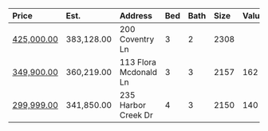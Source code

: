 | Price                                                                                     | Est.       | Address               | Bed | Bath | Size | Value | Days | Lot  | Year | HOA | Open |
| :---------------------------------------------------------------------------------------- | :--------- | :-------------------- | :-- | :--- | :--- | :---- | :--- | :--- | :--- | :-- | :--- |
| [425,000.00](https://www.movoto.com/home/200-coventry-ln-cary-nc-27511-413_2337631)       | 383,128.00 | 200 Coventry Ln       | 3   | 2    | 2308 |       |      |      |      |     |      |
| [349,900.00](https://www.movoto.com/home/113-flora-mcdonald-ln-cary-nc-27511-413_2335997) | 360,219.00 | 113 Flora Mcdonald Ln | 3   | 3    | 2157 | 162   | 22   | 0.30 | 1978 | 28  |      |
| [299,999.00](https://www.movoto.com/home/235-harbor-creek-dr-cary-nc-27511-413_2336595)   | 341,850.00 | 235 Harbor Creek Dr   | 4   | 3    | 2150 | 140   | 18   | 3049 | 2000 | 239 |      |